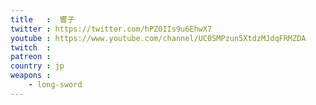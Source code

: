 ```yaml
---
title   :  響子
twitter : https://twitter.com/hPZ0IIs9u6EhwX7
youtube : https://www.youtube.com/channel/UC0SMPzun5XtdzMJdqFRMZDA
twitch  : 
patreon : 
country : jp
weapons :
    - long-sword
---
```


